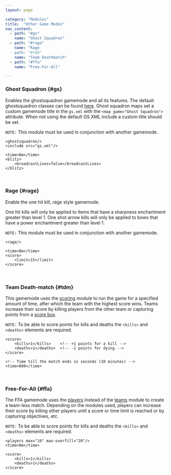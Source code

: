 ```yaml
---
layout: page

category: "Modules"
title:  "Other Game Modes"
nav_content:
  - path: "#gs"
    name: "Ghost Squadron"
  - path: "#rage"
    name: "Rage
  - path: "#tdm"
    name: "Team Deathmatch"
  - path: "#ffa"
    name: "Free-For-All"

---
```


### Ghost Squadron {#gs}
Enables the ghostsquadron gamemode and all its features.
The default ghostsquadron classes can be found [here](https://maps.oc.tc/Blitz/GS/gs.xml).
Ghost squadron maps set a custom gamemode title in the `gs.xml` with the `<map game="Ghost Squadron">` attribute.
When not using the default GS XML include a custom title should be set.

`NOTE:` This module must be used in conjunction with another gamemode.

    <ghostsquadron/>
    <include src="gs.xml"/>

    <time>6m</time>
    <blitz>
        <broadcastLives>false</broadcastLives>
    </blitz>


<br/>

### Rage {#rage}
Enable the one hit kill, rage style gamemode.

One hit kills will only be applied to items that have a sharpness enchantment greater than level 1. One shot arrow kills will only be applied to bows that have a power enchantment greater than level 1.

`NOTE:` This module must be used in conjunction with another gamemode.

    <rage/>

    <time>8m</time>
    <score>
        <limit>15</limit>
    </score>


<br/>

### Team Death-match {#tdm}
This gamemode uses the [scoring](/modules/scoring) module to run the game for a specified amount of time, after which the team with the highest score wins. Teams increase their score by killing players from the other team or capturing points from a [score box](/modules/scoring#score_box).

`NOTE:` To be able to score points for kills and deaths the `<kills>` and `<deaths>` elements are required.

    <score>
        <kills>1</kills>    <!-- +1 points for a kill -->
        <deaths>1</deaths>  <!-- -1 points for dying -->
    </score>

    <!-- Time till the match ends in seconds (10 minutes) -->
    <time>600</time>


<br/>

### Free-For-All {#ffa}
The FFA gamemode uses the [players](/modules/players) instead of the [teams](/modules/teams) module to create a team-less match.
Depending on the modules used, players can increase their score by killing other players until a score or time limit is reached or by capturing objectives, etc.

`NOTE:` To be able to score points for kills and deaths the `<kills>` and `<deaths>` elements are required.

    <players max="16" max-overfill="20"/>
    <time>8m</time>

    <score>
        <kills>1</kills>
        <deaths>1</deaths>
    </score>
